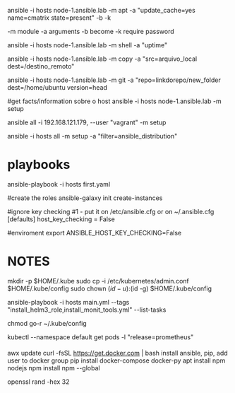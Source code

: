 ansible -i hosts node-1.ansible.lab -m apt -a "update_cache=yes name=cmatrix state=present" -b -k

-m module
-a arguments 
-b become
-k require password

ansible -i hosts node-1.ansible.lab -m shell -a "uptime"

ansible -i hosts node-1.ansible.lab -m copy -a "src=arquivo_local dest=/destino_remoto"

ansible -i hosts node-1.ansible.lab -m git -a "repo=linkdorepo/new_folder dest=/home/ubuntu version=head

#get facts/information sobre o host
ansible -i hosts node-1.ansible.lab -m setup

ansible all -i 192.168.121.179, --user "vagrant" -m setup

ansible -i hosts all -m setup -a "filter=ansible_distribution"

# playbooks
ansible-playbook -i hosts first.yaml

#create the roles
ansible-galaxy init create-instances

#ignore key checking
#1 - put it on /etc/ansible.cfg or on ~/.ansible.cfg
[defaults]
host_key_checking = False

#enviroment export ANSIBLE_HOST_KEY_CHECKING=False

# NOTES
mkdir -p $HOME/.kube
sudo cp -i /etc/kubernetes/admin.conf $HOME/.kube/config
sudo chown $(id -u):$(id -g) $HOME/.kube/config

ansible-playbook -i hosts main.yml --tags "install_helm3_role,install_monit_tools.yml" --list-tasks

chmod go-r ~/.kube/config

kubectl --namespace default get pods -l "release=prometheus"


####
awx 
update
curl -fsSL https://get.docker.com | bash
install ansible, pip, 
add user to docker group
pip install docker-compose docker-py
apt install npm nodejs
npm install npm --global

openssl rand -hex 32